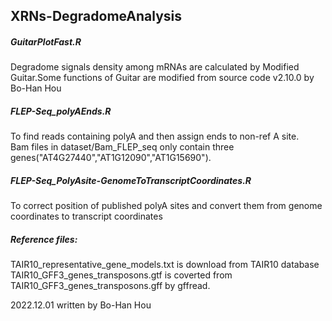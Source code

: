 ## XRNs-DegradomeAnalysis

##### GuitarPlotFast.R  
Degradome signals density among mRNAs are calculated by Modified Guitar.Some functions of Guitar are modified from source code v2.10.0 by Bo-Han Hou

##### FLEP-Seq_polyAEnds.R  
To find reads containing polyA and then assign ends to non-ref A site.  
Bam files in dataset/Bam_FLEP_seq only contain three genes("AT4G27440","AT1G12090","AT1G15690").

##### FLEP-Seq_PolyAsite-GenomeToTranscriptCoordinates.R  
To correct position of published polyA sites and convert them from genome coordinates to transcript coordinates

##### Reference files:  
TAIR10_representative_gene_models.txt is download from TAIR10 database  
TAIR10_GFF3_genes_transposons.gtf is coverted from TAIR10_GFF3_genes_transposons.gff by gffread.


2022.12.01 written by Bo-Han Hou
